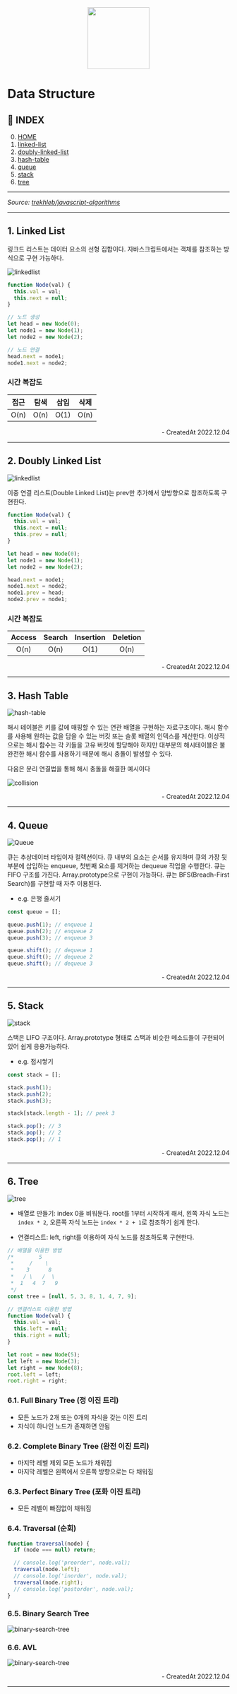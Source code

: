 <div align="center">
<img src="https://user-images.githubusercontent.com/90181028/205484931-a9be2306-5f27-44eb-aba9-56874116901b.png" width="140px" />
</div>

# Data Structure

## 📑 INDEX

0. [HOME](./README.md)
1. [linked-list](#1-linked-list)
2. [doubly-linked-list](#2-doubly-linked-list)
3. [hash-table](#3-hash-table)
4. [queue](#4-queue)
5. [stack](#5-stack)
6. [tree](#6-tree)

---

_Source: [trekhleb/javascript-algorithms](https://github.com/trekhleb/javascript-algorithms)_

---

## 1. Linked List

링크드 리스트는 데이터 요소의 선형 집합이다. 자바스크립트에서는 객체를 참조하는 방식으로 구현 가능하다.

![linkedlist](./images/linked-list.jpg)

```JavaScript
function Node(val) {
  this.val = val;
  this.next = null;
}

// 노드 생성
let head = new Node(0);
let node1 = new Node(1);
let node2 = new Node(2);

// 노드 연결
head.next = node1;
node1.next = node2;
```

### 시간 복잡도

| 접근 | 탐색 | 삽입 | 삭제 |
| :--: | :--: | :--: | :--: |
| O(n) | O(n) | O(1) | O(n) |

<div align="right">- CreatedAt 2022.12.04</div>

---

## 2. Doubly Linked List

![linkedlist](./images/doubly-linked-list.jpg)

이중 연결 리스트(Double Linked List)는 prev만 추가해서 양방향으로 참조하도록 구현한다.

```JavaScript
function Node(val) {
  this.val = val;
  this.next = null;
  this.prev = null;
}

let head = new Node(0);
let node1 = new Node(1);
let node2 = new Node(2);

head.next = node1;
node1.next = node2;
node1.prev = head;
node2.prev = node1;
```

### 시간 복잡도

| Access | Search | Insertion | Deletion |
| :----: | :----: | :-------: | :------: |
|  O(n)  |  O(n)  |   O(1)    |   O(n)   |

<div align="right">- CreatedAt 2022.12.04</div>

---

## 3. Hash Table

![hash-table](./images/hash-table.jpg)

해시 테이블은 키를 값에 매핑할 수 있는 연관 배열을 구현하는 자료구조이다. 해시 함수를 사용해 원하는 값을 담을 수 있는 버킷 또는 슬롯 배열의 인덱스를 계산한다.
이상적으로는 해시 함수는 각 키들을 고유 버킷에 할당해야 하지만 대부분의 해시테이블은 불완전한 해시 함수를 사용하기 때문에 해시 충돌이 발생할 수 있다.

다음은 분리 연결법을 통해 해시 충돌을 해결한 예시이다

![collision](./images/collision-resolution.jpg)

<div align="right">- CreatedAt 2022.12.04</div>

---

## 4. Queue

![Queue](./images/queue.jpg)

큐는 추상데이터 타입이자 컬렉션이다. 큐 내부의 요소는 순서를 유지하며 큐의 가장 뒷 부분에 삽입하는 enqueue, 첫번째 요소를 제거하는 dequeue 작업을 수행한다. 큐는 FIFO 구조를 가진다. Array.prototype으로 구현이 가능하다. 큐는 BFS(Breadh-First Search)를 구현할 때 자주 이용된다.

- e.g. 은행 줄서기

```JavaScript
const queue = [];

queue.push(1); // enqueue 1
queue.push(2); // enqueue 2
queue.push(3); // enqueue 3

queue.shift(); // dequeue 1
queue.shift(); // dequeue 2
queue.shift(); // dequeue 3
```

<div align="right">- CreatedAt 2022.12.04</div>

---

## 5. Stack

![stack](./images/stack.jpg)

스택은 LIFO 구조이다. Array.prototype 형태로 스택과 비슷한 메소드들이 구현되어 있어 쉽게 응용가능하다.

- e.g. 접시쌓기

```JavaScript
const stack = [];

stack.push(1);
stack.push(2);
stack.push(3);

stack[stack.length - 1]; // peek 3

stack.pop(); // 3
stack.pop(); // 2
stack.pop(); // 1
```

<div align="right">- CreatedAt 2022.12.04</div>

---

## 6. Tree

![tree](./images/tree.jpg)

- 배열로 만들기: index 0을 비워둔다. root를 1부터 시작하게 해서, 왼쪽 자식 노드는 `index * 2`, 오른쪽 자식 노드는 `index * 2 + 1`로 참조하기 쉽게 한다.

- 연결리스트: left, right를 이용하여 자식 노드를 참조하도록 구현한다.

```JavaScript
// 배열을 이용한 방법
/*        5
 *     /    \
 *    3      8
 *   / \   /  \
 *  1   4  7   9
 */
const tree = [null, 5, 3, 8, 1, 4, 7, 9];

// 연결리스트 이용한 방법
function Node(val) {
  this.val = val;
  this.left = null;
  this.right = null;
}

let root = new Node(5);
let left = new Node(3);
let right = new Node(8);
root.left = left;
root.right = right;
```

### 6.1. Full Binary Tree (정 이진 트리)

- 모든 노드가 2개 또는 0개의 자식을 갖는 이진 트리
- 자식이 하나인 노드가 존재하면 안됨

### 6.2. Complete Binary Tree (완전 이진 트리)

- 마지막 레벨 제외 모든 노드가 채워짐
- 마지막 레벨은 왼쪽에서 오른쪽 방향으로는 다 채워짐

### 6.3. Perfect Binary Tree (포화 이진 트리)

- 모든 레벨이 빠짐없이 채워짐

### 6.4. Traversal (순회)

```JavaScript
function traversal(node) {
  if (node === null) return;

  // console.log('preorder', node.val);
  traversal(node.left);
  // console.log('inorder', node.val);
  traversal(node.right);
  // console.log('postorder', node.val);
}
```

### 6.5. Binary Search Tree

![binary-search-tree](./images/binary-search-tree.jpg)

### 6.6. AVL

![binary-search-tree](./images/avl.gif)

<div align="right">- CreatedAt 2022.12.04</div>

---
